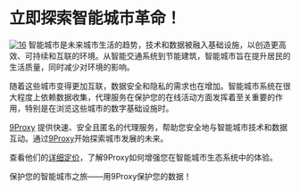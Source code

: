 # 立即探索智能城市革命！
<a href='https://postimg.cc/qNhSTr8r' target='_blank'><img src='https://i.postimg.cc/8ztSLPc7/16.jpg' border='0' alt='16'/></a>
智能城市是未来城市生活的趋势，技术和数据被融入基础设施，以创造更高效、可持续和互联的环境。从智能交通系统到节能建筑，智能城市旨在提升居民的生活质量，同时减少对环境的影响。  

随着这些城市变得更加互联，数据安全和隐私的需求也在增加。智能城市系统在很大程度上依赖数据收集，代理服务在保护您的在线活动方面发挥着至关重要的作用，特别是在浏览这些城市的数字基础设施时。  

[9Proxy](https://the9proxy.short.gy/github-homepage-chloe321) 提供快速、安全且匿名的代理服务，帮助您安全地与智能城市技术和数据互动。通过[9Proxy](https://the9proxy.short.gy/github-homepage-chloe321)开始探索城市发展的未来。  

查看他们的[详细定价](https://the9proxy.short.gy/github-pricing-chloe321)，了解9Proxy如何增强您在智能城市生态系统中的体验。  

保护您的智能城市之旅——用9Proxy保护您的数据！


